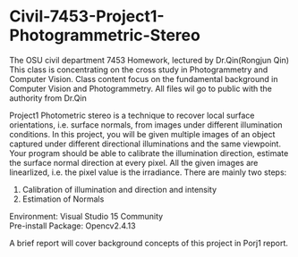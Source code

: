 # Civil-7453-Project1-Photogrammetric-Stereo
The OSU civil department 7453 Homework, lectured by Dr.Qin(Rongjun Qin)
This class is concentrating on the cross study in Photogrammetry and Computer Vision.
Class content focus on the fundamental background in Computer Vision and Photogrammetry.
All files wil go to public with the authority from Dr.Qin   


Project1
Photometric stereo is a technique to recover local surface orientations, i.e. surface
normals, from images under different illumination conditions. In this project, you will be
given multiple images of an object captured under different directional illuminations and
the same viewpoint. Your program should be able to calibrate the illumination direction,
estimate the surface normal direction at every pixel. All the given images are linearlized,
i.e. the pixel value is the irradiance.
There are mainly two steps:
1. Calibration of illumination and direction and intensity
2. Estimation of Normals 

Environment: Visual Studio 15 Community  
Pre-install Package: Opencv2.4.13  


A brief report will cover background concepts of this project in Porj1 report.

